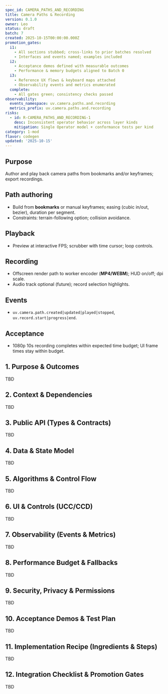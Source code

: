 ```yaml
---
spec_id: CAMERA_PATHS_AND_RECORDING
title: Camera Paths & Recording
version: 0.1.0
owner: Leo
status: draft
batch: 7
created: 2025-10-15T00:00:00.000Z
promotion_gates:
  i1:
    - All sections stubbed; cross-links to prior batches resolved
    - Interfaces and events named; examples included
  i2:
    - Acceptance demos defined with measurable outcomes
    - Performance & memory budgets aligned to Batch 0
  i3:
    - Reference UX flows & keyboard maps attached
    - Observability events and metrics enumerated
  complete:
    - All gates green; consistency checks passed
observability:
  events_namespace: uv.camera.paths.and.recording
  metrics_prefix: uv.camera.paths.and.recording
risks:
  - id: R-CAMERA_PATHS_AND_RECORDING-1
    desc: Inconsistent operator behavior across layer kinds
    mitigation: Single Operator model + conformance tests per kind
category: 1-mod
flavor: codegen
updated: '2025-10-15'
---
```


## Purpose
Author and play back camera paths from bookmarks and/or keyframes; export recordings.

## Path authoring
- Build from **bookmarks** or manual keyframes; easing (cubic in/out, bezier), duration per segment.
- Constraints: terrain-following option; collision avoidance.

## Playback
- Preview at interactive FPS; scrubber with time cursor; loop controls.

## Recording
- Offscreen render path to worker encoder (**MP4/WEBM**); HUD on/off; dpi scale.
- Audio track optional (future); record selection highlights.

## Events
- `uv.camera.path.created|updated|played|stopped`, `uv.record.start|progress|end`.

## Acceptance
- 1080p 10s recording completes within expected time budget; UI frame times stay within budget.

## 1. Purpose & Outcomes
TBD


## 2. Context & Dependencies
TBD


## 3. Public API (Types & Contracts)
TBD


## 4. Data & State Model
TBD


## 5. Algorithms & Control Flow
TBD


## 6. UI & Controls (UCC/CCD)
TBD


## 7. Observability (Events & Metrics)
TBD


## 8. Performance Budget & Fallbacks
TBD


## 9. Security, Privacy & Permissions
TBD


## 10. Acceptance Demos & Test Plan
TBD


## 11. Implementation Recipe (Ingredients & Steps)
TBD


## 12. Integration Checklist & Promotion Gates
TBD
